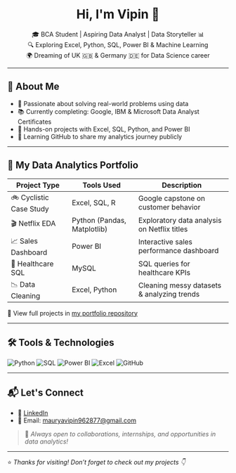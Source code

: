 <h1 align="center">Hi, I'm Vipin 👋</h1>

<p align="center">
  🎓 BCA Student | Aspiring Data Analyst | Data Storyteller 📊 <br>
  🔍 Exploring Excel, Python, SQL, Power BI & Machine Learning <br>
  🌍 Dreaming of UK 🇬🇧 & Germany 🇩🇪 for Data Science career
</p>

---

## 💼 About Me

- 🧠 Passionate about solving real-world problems using data
- 📚 Currently completing: Google, IBM & Microsoft Data Analyst Certificates
- 🧪 Hands-on projects with Excel, SQL, Python, and Power BI
- 🌱 Learning GitHub to share my analytics journey publicly

---

## 📂 My Data Analytics Portfolio

| Project Type           | Tools Used             | Description |
|------------------------|------------------------|-------------|
| 🚲 Cyclistic Case Study | Excel, SQL, R          | Google capstone on customer behavior |
| 🎬 Netflix EDA          | Python (Pandas, Matplotlib) | Exploratory data analysis on Netflix titles |
| 📈 Sales Dashboard      | Power BI               | Interactive sales performance dashboard |
| 🏥 Healthcare SQL       | MySQL                  | SQL queries for healthcare KPIs |
| 📉 Data Cleaning        | Excel, Python          | Cleaning messy datasets & analyzing trends |

🔗 View full projects in [my portfolio repository](https://github.com/vipin-data/vipin-data)

---

## 🛠️ Tools & Technologies

![Python](https://img.shields.io/badge/-Python-3776AB?style=flat&logo=python&logoColor=white)
![SQL](https://img.shields.io/badge/-SQL-4479A1?style=flat&logo=mysql&logoColor=white)
![Power BI](https://img.shields.io/badge/-PowerBI-F2C811?style=flat&logo=powerbi&logoColor=black)
![Excel](https://img.shields.io/badge/-Excel-217346?style=flat&logo=microsoft-excel&logoColor=white)
![GitHub](https://img.shields.io/badge/-GitHub-181717?style=flat&logo=github&logoColor=white)

---

## 📬 Let's Connect

- 💼 [LinkedIn](www.linkedin.com/in/vipin-maurya-96286a25b)
- 📧 Email: mauryavipin962877@gmail.com

> 🔔 *Always open to collaborations, internships, and opportunities in data analytics!*

---

⭐️ *Thanks for visiting! Don’t forget to check out my projects 👇*


<!--
**vipin-data/vipin-data** is a ✨ _special_ ✨ repository because its `README.md` (this file) appears on your GitHub profile.

Here are some ideas to get you started:

- 🔭 I’m currently working on ...
- 🌱 I’m currently learning ...
- 👯 I’m looking to collaborate on ...
- 🤔 I’m looking for help with ...
- 💬 Ask me about ...
- 📫 How to reach me: ...
- 😄 Pronouns: ...
- ⚡ Fun fact: ...
-->
